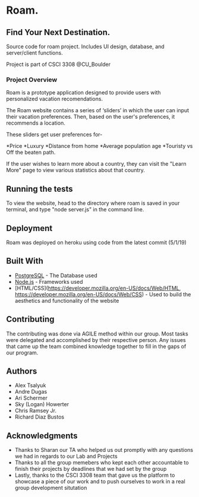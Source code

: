 # Roam.

## Find Your Next Destination.
Source code for roam project.
Includes UI design, database, and server/client functions.

Project is part of CSCI 3308 @CU_Boulder

### Project Overview
Roam is a prototype application designed to provide users with personalized vacation recomendations.

The Roam website contains a series of ‘sliders’ in which the user can input their vacation preferences. Then, based on the user's preferences, it recommends a location. 

These sliders get user preferences for-

*Price
*Luxury
*Distance from home
*Average population age
*Touristy vs Off the beaten path. 

If the user wishes to learn more about a country, they can visit the "Learn More" page to view various statistics about that country.


## Running the tests
To view the website, head to the directory where roam is saved in your terminal, and type "node server.js" in the command line.


## Deployment

Roam was deployed on heroku using code from the latest commit (5/1/19)

## Built With

* [PostgreSQL](https://www.postgresql.org/docs/) - The Database used
* [Node.js](https://nodejs.org/en/docs/) - Frameworks used
* [HTML/CSS](https://developer.mozilla.org/en-US/docs/Web/HTML, https://developer.mozilla.org/en-US/docs/Web/CSS) - Used to     build the aesthetics and functionality of the website


## Contributing

The contributing was done via AGILE method within our group. Most tasks were delegated and accomplished by their respective person. Any issues that came up the team combined knowledge together to fill in the gaps of our program.


## Authors

* Alex Tsalyuk
* Andre Dugas
* Ari Schermer
* Sky (Logan) Howerter
* Chris Ramsey Jr.
* Richard Diaz Bustos

## Acknowledgments

* Thanks to Sharan our TA who helped us out promptly with any questions we had in regards to our Lab and Projects
* Thanks to all the group memebers who kept each other accountable to finish their projects by deadlines that we had set by     the group
* Lastly, thanks to the CSCI 3308 team that gave us the platform to showcase a piece of our work and to push ourselves to work    in a real group development situtation
